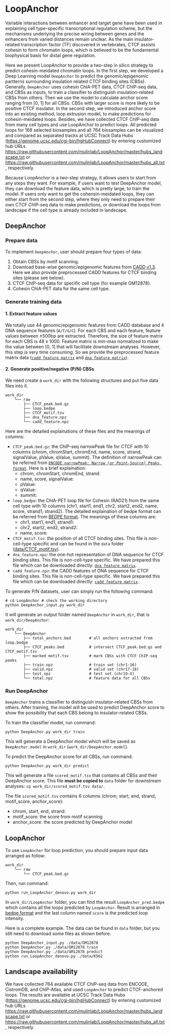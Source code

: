 # LoopAnchor

Variable interactions between enhancer and target gene have been used in explaining cell type-specific transcriptional regulation scheme, but the mechanisms underlying the precise wiring between genes and the enhancers from varied distances remain unclear. As the main insulator-related transcription factor (TF) discovered in vertebrates, CTCF assists cohesin to form chromatin loops, which is believed to be the fundamental biophysical basis for distal gene regulation.  


Here we present LoopAnchor to provide a two-step in silico strategy to predict cohesin-meidated chromatin loops. In the first step, we developed a Deep Learning model `DeepAnchor` to predict the genomic/epigenomic partterns surrounding insulation related CTCF binding sites (CBSs). Generally, `DeepAnchor` uses cohesin ChIA-PET data, CTCF ChIP-seq data, and CBSs as inputs, to train a classifier to distinguish insulation-related CBSs from others. Then we use the model to calculate anchor score ranging from [0, 1] for all CBSs. CBSs with larger score is more likely to be positive CTCF insulator. In the second step, we introduced anchor score into an existing method, loop extrusion model, to make predictions for cohesin-meidated loops. Besides, we have collected CTCF ChIP-seq data from many cell types and use LoopAnchor to predict loops. All predicted loops for 168 selected biosamples and all 764 biosamples can be visualized and compared as separated tracks at UCSC Track Data Hubs (https://genome.ucsc.edu/cgi-bin/hgHubConnect) by entering customized hub URLs https://raw.githubusercontent.com/mulinlab/LoopAnchor/master/hubs_landscape.txt or https://raw.githubusercontent.com/mulinlab/LoopAnchor/master/hubs_all.txt, respectively.

Because LoopAnchor is a two-step strategy, it allows users to start from any steps they want. For example, if users want to test DeepAnchor model, they can download the feature data, which is pretty large, to train the model. If users only want to get the cohensin-meidated loops, they can either start from the second step, where they only need to prepare their own CTCF ChIP-seq data to make predictions, or download the loops from landscape if the cell type is already included in landscape. 



## DeepAnchor
### Prepare data
To implement `DeepAnchor`, user should prepare four types of data:
1. Obtain CBSs by motif scanning.
2. Download base-wise genomic/epigenomic features from [CADD v1.3](https://cadd.gs.washington.edu/download). Here we also provide preprocessed CADD features for CTCF binding sites (please see below).
3. CTCF ChIP-seq data for specific cell type (for example GM12878).
4. Cohesin ChIA-PET data for the same cell type. 


### Generate training data
#### 1. Extract feature values
We totally use 44 genomic/epigenomic features from CADD database and 4 DNA sequence features (`A/T/G/C`). For each CBS and each feature, feature values between ±500bp are extracted. Therefore, the size of feature matrix for each CBS is 48 x 1000. Feature matrix is min-max normalized to make the value between [0, 1] that will facilitate downstream analyses. However, this step is very time consuming. So we provide the preprocessed feature matrix data ([`cadd feature matrix`](http://www.mulinlab.org/LoopAnchor/cadd_feature.npz) and [`dna feature matrix`](http://www.mulinlab.org/LoopAnchor/dna_feature.npz)).

#### 2. Generate positive/negative (P/N) CBSs
We need create a `work_dir` with the following structures and put five data files into it.
```
work_dir
    └── raw                   
        ├── CTCF_peak.bed.gz              
        ├── loop.bedpe              
        ├── CTCF_motif.tsv
        ├── dna_feature.npz      
        └── cadd_feature.npz
```
Here are the detailed explainations of these files and the meanings of columns:

* `CTCF_peak.bed.gz`: the ChIP-seq narrowPeak file for CTCF with 10 columns (chrom, chromStart, chromEnd, name, score, strand, signalValue, pValue, qValue, summit). The definition of narrowPeak can be referred from [`ENCODE narrowPeak: Narrow (or Point-Source) Peaks format`](https://genome.ucsc.edu/FAQ/FAQformat.html#format12). Here is a brief explaination:
  * chrom, chromStart, chromEnd, strand:
  * name, score, signalValue:
  * pValue:
  * qValue:
  * summit:
* `loop.bedpe`: the ChIA-PET loop file for Cohesin (RAD21) from the same cell type with 10 columns (chr1, start1, end1, chr2, start2, end2, name, score, strand1, strand2). The detailed explaination of bedpe format can be referred from [BEDPE format](https://bedtools.readthedocs.io/en/latest/content/general-usage.html). The meanings of these columns are:
  * chr1, start1, end1, strand1:
  * chr2, start2, end2, strand2: 
  * name, score:
* `CTCF_motif.tsv`: the position of all CTCF binding sites. This file is non-cell-type specific and can be found in the `data` folder ([data/CTCF_motif.tsv](data/CTCF_motif.tsv)).
* `dna_feature.npz`: the one-hot representation of DNA sequence for CTCF binding sites. This file is non-cell-type specific. We have prepared this file which can be downloaded directly:  [`dna feature matrix`](http://www.mulinlab.org/LoopAnchor/dna_feature.npz).
* `cadd_feature.npz`: the CADD features of DNA sequence for CTCF binding sites. This file is non-cell-type specific. We have prepared this file which can be downloaded directly: [`cadd feature matrix`](http://www.mulinlab.org/LoopAnchor/cadd_feature.npz). 

To generate P/N datasets, user can simply run the following command:
```properties
# cd LoopAnchor # check the working directory
python DeepAnchor_input.py work_dir
```


It will generate an output folder named `DeepAnchor` in `work_dir`, that is `work_dir/DeepAnchor`:
```
work_dir
    └── DeepAnchor  
        ├── total_anchors.bed        # all anchors extracted from loop.bedpe
        ├── CTCF_peaks.bed           # intersect CTCF_peak.bed.gz and CTCF_motif.tsv
        ├── marked motif.tsv         # mark CBSs with CTCF ChIP-seq peaks          
        ├── train.npz                # train set (chr1-16)
        ├── valid.npz                # valid set (chr17-18)
        ├── test.npz                 # test set (chr19-X)                 
        └── total.npz                # feature data for all CBSs
```


### Run DeepAnchor
`DeepAnchor` trains a classifier to distinguish insulator-related CBSs from others. After training, the model will be used to predict DeepAnchor score to show the possibility that each CBS belong to insulator-related CBSs. 

To train the classifier model, run command:
```properties
python DeepAnchor.py work_dir train
```
This will generate a DeepAnchor model which will be saved as `DeepAnchor.model` in `work_dir` (`work_dir/DeepAnchor.model`).

To predict the DeepAnchor score for all CBSs, run command:

```properties
python DeepAnchor.py work_dir predict
```

This will generate a file `scored_motif.tsv` that contains all CBSs and their DeepAnchor score. This file **must be copied to** `data` folder for downstream analyses: `cp work_dir/scored_motif.tsv data/`.

The file `scored_motif.tsv` contains 6 columns (chrom, start, end, strand, motif_score, anchor_score):

* chrom, start, end, strand:
* motif_score: the score from motif scanning
* anchor_score:  the score predicted by DeepAnchor model


## LoopAnchor

To use `LoopAnchor` for loop prediction, you should prepare input data arranged as follow:

```
work_dir
    └── raw                   
        └── CTCF_peak.bed.gz
```

Then, run command:
```properties
python run_LoopAnchor_denovo.py work_dir
```
In `work_dir/LoopAnchor` folder, you can find the result `LoopAnchor_pred.bedpe` which contains all the loops predicted by `LoopAnchor`. Result is arranged in [bedpe format](https://bedtools.readthedocs.io/en/latest/content/general-usage.html) and the last column named `score` is the predicted loop intensity.

Here is a complete example. The data can be found in `data` folder, but you still need to download some files as shown before.
```properties
python DeepAnchor_input.py ./data/GM12878
python DeepAnchor.py ./data/GM12878 train
python DeepAnchor.py ./data/GM12878 predict
python run_LoopAnchor_denovo.py ./data/K562
```


## Landscape availability

We have collected 764 available CTCF ChIP-seq data from ENCODE, CistromDB, and ChIP-Atlas, and used `LoopAnchor` to predict CTCF-anchored loops. The results are available at UCSC Track Data Hubs (https://genome.ucsc.edu/cgi-bin/hgHubConnect) by entering customized hub URLs https://raw.githubusercontent.com/mulinlab/LoopAnchor/master/hubs_landscape.txt or https://raw.githubusercontent.com/mulinlab/LoopAnchor/master/hubs_all.txt, respectively.
